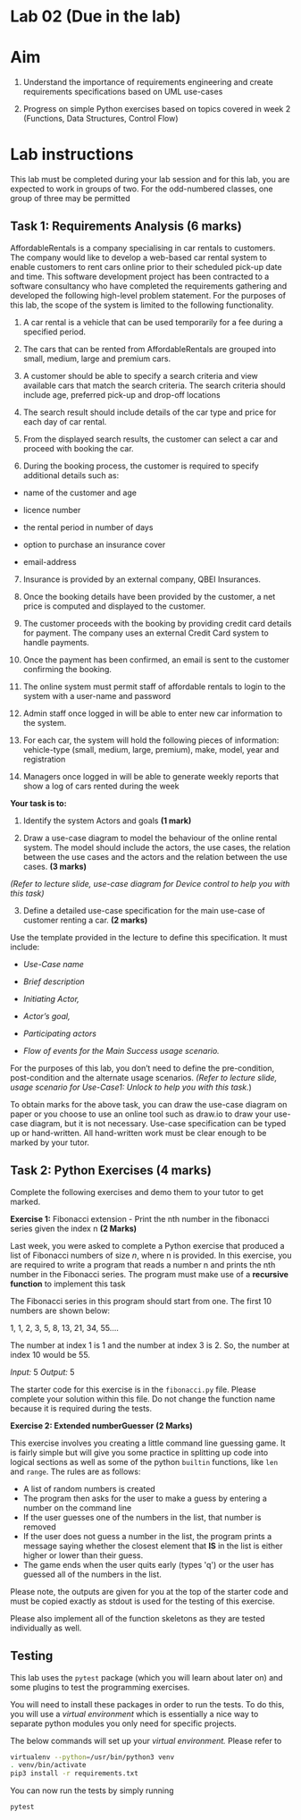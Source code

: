 # Lab 02 (Due in the lab)

# Aim

1.  Understand the importance of requirements engineering and create requirements specifications based on UML use-cases

2.  Progress on simple Python exercises based on topics covered in week 2 (Functions, Data Structures, Control Flow)


# Lab instructions


This lab must be completed during your lab session and for this lab, you are expected to work in groups of two. For the odd-numbered classes, one group of three may be permitted

## Task 1: Requirements Analysis (6 marks)

AffordableRentals is a company specialising in car rentals to customers. The company would like to develop a web-based car rental system to enable customers to rent cars online prior to their scheduled pick-up date and time. This software development project has been contracted to a software consultancy who have completed the requirements gathering and developed the following high-level problem statement. For the purposes of this lab, the scope of the system is limited to the following functionality.



1.  A car rental is a vehicle that can be used temporarily for a fee during a specified period.

2.  The cars that can be rented from AffordableRentals are grouped into small, medium, large and premium cars.

3.  A customer should be able to specify a search criteria and view available cars that match the search criteria. The search criteria should include age, preferred pick-up and drop-off locations

4.  The search result should include details of the car type and price for each day of car rental.

5.  From the displayed search results, the customer can select a car and proceed with booking the car.

6.  During the booking process, the customer is required to specify additional details such as:


-   name of the customer and age

-   licence number

-   the rental period in number of days

-   option to purchase an insurance cover

-   email-address


7.  Insurance is provided by an external company, QBEI Insurances.

8.  Once the booking details have been provided by the customer, a net price is computed and displayed to the customer.

9.  The customer proceeds with the booking by providing credit card details for payment. The company uses an external Credit Card system to handle payments.

10.  Once the payment has been confirmed, an email is sent to the customer confirming the booking.

11.  The online system must permit staff of affordable rentals to login to the system with a user-name and password

12.  Admin staff once logged in will be able to enter new car information to the system.

13.  For each car, the system will hold the following pieces of information: vehicle-type (small, medium, large, premium), make, model, year and registration

14.  Managers once logged in will be able to generate weekly reports that show a log of cars rented during the week




**Your task is to:**



1.  Identify the system Actors and goals **(1 mark)**




2.  Draw a use-case diagram to model the behaviour of the online rental system. The model should include the actors, the use cases, the relation between the use cases and the actors and the relation between the use cases. **(3 marks)**


_(Refer to lecture slide, use-case diagram for Device control to help you with this task)_



3.  Define a detailed use-case specification for the main use-case of customer renting a car. **(2 marks)**




Use the template provided in the lecture to define this specification. It must include:

-   _Use-Case name_

-   _Brief description_

-   _Initiating Actor,_

-   _Actor’s goal,_

-   _Participating actors_

-   _Flow of events for the Main Success usage scenario._




For the purposes of this lab, you don’t need to define the pre-condition, post-condition and the alternate usage scenarios. _(Refer to lecture slide, usage scenario for Use-Case1: Unlock to help you with this task._)



To obtain marks for the above task, you can draw the use-case diagram on paper or you choose to use an online tool such as draw.io to draw your use-case diagram, but it is not necessary. Use-case specification can be typed up or hand-written. All hand-written work must be clear enough to be marked by your tutor.



## Task 2: Python Exercises (4 marks)

Complete the following exercises and demo them to your tutor to get marked.



**Exercise 1:** Fibonacci extension - Print the nth number in the fibonacci series given the index n **(2 Marks)**

Last week, you were asked to complete a Python exercise that produced a list of Fibonacci numbers of size _n_, where n is provided. In this exercise, you are required to write a program that reads a number n and prints the nth number in the Fibonacci series. The program must make use of a **recursive function** to implement this task




The Fibonacci series in this program should start from one. The first 10 numbers are shown below:

1, 1, 2, 3, 5, 8, 13, 21, 34, 55….

The number at index 1 is 1 and the number at index 3 is 2. So, the number at index 10 would be 55.

_Input:_  5
_Output:_  5

The starter code for this exercise is in the `fibonacci.py` file. Please complete your solution within this file.  Do not change the function name because it is required during the tests.

**Exercise 2: Extended numberGuesser** **(2 Marks)**

This exercise involves you creating a little command line guessing game. It is fairly simple but will give you some practice in splitting up code into logical sections as well as some of the python `builtin` functions, like `len` and `range`. The rules are as follows:

 - A list of random numbers is created
 - The program then asks for the user to make a guess by entering a number on the command line
 - If the user guesses one of the numbers in the list, that number is removed
 - If the user does not guess a number in the list, the program prints a message saying whether the closest element that **IS** in the list is either higher or lower than their guess.
 - The game ends when the user quits early (types 'q') or the user has guessed all of the numbers in the list.

Please note, the outputs are given for you at the top of the starter code and must be copied exactly as stdout is used for the testing of this exercise.

Please also implement all of the function skeletons as they are tested individually as well.

## Testing
This lab uses the `pytest` package (which you will learn about later on) and some plugins to test the programming exercises.

You will need to install these packages in order to run the tests. To do this, you will use a *virtual environment* which is essentially a nice way to separate python modules you only need for specific projects.

The below commands will set up your *virtual environment.* Please refer to
```bash
virtualenv --python=/usr/bin/python3 venv
. venv/bin/activate
pip3 install -r requirements.txt
```

You can now run the tests by simply running
```bash
pytest
```
